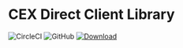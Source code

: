 # CEX Direct Client Library

![CircleCI](https://img.shields.io/circleci/build/github/decent-finance/direct-android?token=b6789cb625d20c0f00cd98564e95a2bb2525f811) ![GitHub](https://img.shields.io/github/license/decent-finance/direct-android) [ ![Download](https://api.bintray.com/packages/decent-finance/direct-android/com.cexdirect.lib/images/download.svg) ](https://bintray.com/decent-finance/direct-android/com.cexdirect.lib/_latestVersion)
